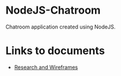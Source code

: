 # NodeJS-Chatroom
Chatroom application created using NodeJS.

# Links to documents

- [Research and Wireframes](Research&Wireframes.md)
